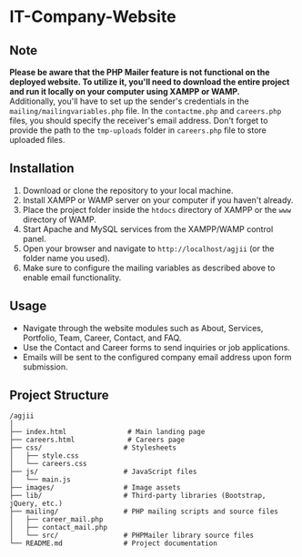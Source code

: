 # IT-Company-Website

## Note

**Please be aware that the PHP Mailer feature is not functional on the deployed website. To utilize it, you'll need to download the entire project and run it locally on your computer using XAMPP or WAMP.**  
Additionally, you'll have to set up the sender's credentials in the `mailing/mailingvariables.php` file. In the `contactme.php` and `careers.php` files, you should specify the receiver's email address. Don't forget to provide the path to the `tmp-uploads` folder in `careers.php` file to store uploaded files.

## Installation

1. Download or clone the repository to your local machine.  
2. Install XAMPP or WAMP server on your computer if you haven't already.  
3. Place the project folder inside the `htdocs` directory of XAMPP or the `www` directory of WAMP.  
4. Start Apache and MySQL services from the XAMPP/WAMP control panel.  
5. Open your browser and navigate to `http://localhost/agjii` (or the folder name you used).  
6. Make sure to configure the mailing variables as described above to enable email functionality.

## Usage

- Navigate through the website modules such as About, Services, Portfolio, Team, Career, Contact, and FAQ.  
- Use the Contact and Career forms to send inquiries or job applications.  
- Emails will be sent to the configured company email address upon form submission.

## Project Structure

```
/agjii
│
├── index.html               # Main landing page
├── careers.html             # Careers page
├── css/                    # Stylesheets
│   ├── style.css
│   └── careers.css
├── js/                     # JavaScript files
│   └── main.js
├── images/                 # Image assets
├── lib/                    # Third-party libraries (Bootstrap, jQuery, etc.)
├── mailing/                # PHP mailing scripts and source files
│   ├── career_mail.php
│   ├── contact_mail.php
│   └── src/                # PHPMailer library source files
└── README.md               # Project documentation
```



